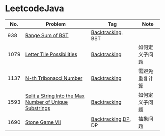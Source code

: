 # LeetcodeJava
|No.|Problem|Tag|Note|
|---|-------|---|----|
|938|[Range Sum of BST](https://leetcode.com/problems/range-sum-of-bst/)|[Backtracking](https://github.com/xqqbbx/LeetcodeJava/tree/master/recursion), BST| |
|1079|[Letter Tile Possibilities](https://leetcode.com/problems/letter-tile-possibilities/)|[Backtracking](https://github.com/xqqbbx/LeetcodeJava/tree/master/recursion)|如何定义子问题|
|1137|[N-th Tribonacci Number](https://leetcode.com/problems/n-th-tribonacci-number/)|[Backtracking](https://github.com/xqqbbx/LeetcodeJava/tree/master/recursion)|需避免重复计算|
|1593|[Split a String Into the Max Number of Unique Substrings](https://leetcode.com/problems/split-a-string-into-the-max-number-of-unique-substrings/)|[Backtracking](https://github.com/xqqbbx/LeetcodeJava/tree/master/recursion)|如何定义子问题|
|1690|[Stone Game VII](https://leetcode.com/problems/stone-game-vii/)|[Backtracking,DP](https://github.com/xqqbbx/LeetcodeJava/tree/master/recursion), DP|抽象问题|
